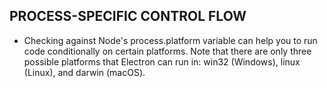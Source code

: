 ## PROCESS-SPECIFIC CONTROL FLOW
* Checking against Node's process.platform variable can help you to run code conditionally on certain platforms.
  Note that there are only three possible platforms that Electron can run in: win32 (Windows), linux (Linux), and darwin (macOS).